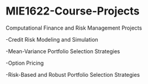# MIE1622-Course-Projects
Computational Finance and Risk Management Projects

-Credit Risk Modeling and Simulation

-Mean-Variance Portfolio Selection Strategies

-Option Pricing

-Risk-Based and Robust Portfolio Selection Strategies
